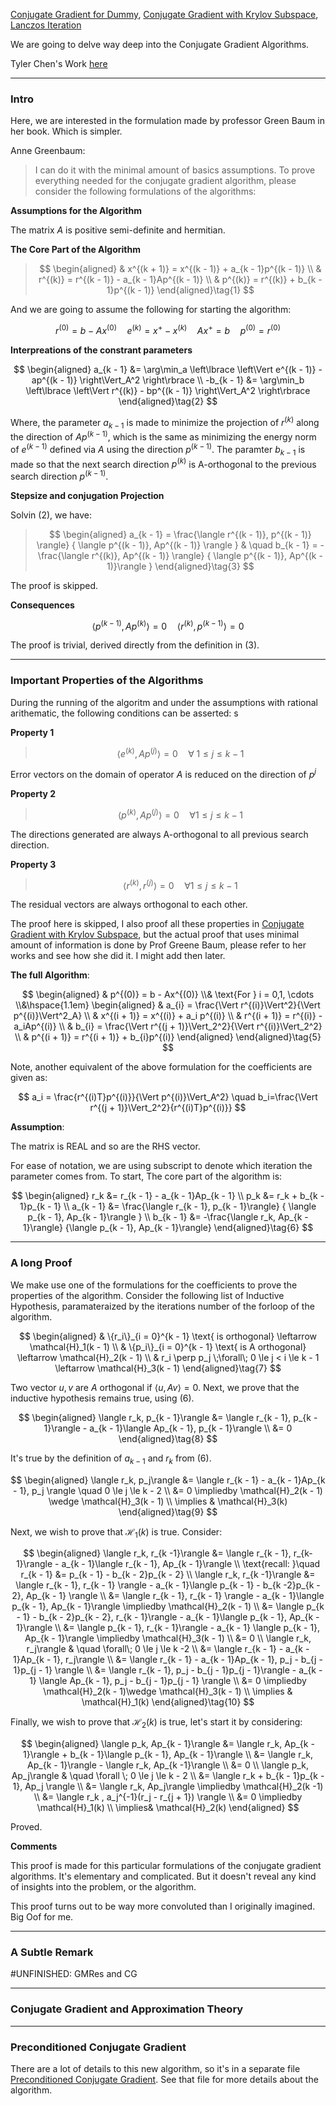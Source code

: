 [Conjugate Gradient for Dummy](../AMATH%20515%20Optimization%20Fundamentals/Conjugate%20Gradient%20for%20Dummy.md), [Conjugate Gradient with Krylov Subspace](Conjugate%20Gradient%20with%20Krylov%20Subspace.md), [Lanczos Iteration](../AMATH%20584%20Numerical%20Linear%20Algebra/Hessenberg%20Form/Lanczos%20Iteration.md)

We are going to delve way deep into the Conjugate Gradient Algorithms. 

Tyler Chen's Work [here](https://chen.pw/research/cg/cg.pdf)

---
### **Intro**

Here, we are interested in the formulation made by professor Green Baum in her book. Which is simpler. 

Anne Greenbaum: 

> I can do it with the minimal amount of basics assumptions. To prove everything needed for the conjugate gradient algorithm, please consider the following formulations of the algorithms: 

**Assumptions for the Algorithm**

The matrix $A$ is positive semi-definite and hermitian. 

**The Core Part of the Algorithm**

> $$
> \begin{aligned}
>     & x^{(k + 1)} = x^{(k - 1)} + a_{k - 1}p^{(k - 1)}
>     \\
>     & r^{(k)}  = r^{(k - 1)} - a_{k - 1}Ap^{(k - 1)}
>     \\
>     & p^{(k)} = r^{(k)} + b_{k - 1}p^{(k - 1)}
> \end{aligned}\tag{1}
> $$

And we are going to assume the following for starting the algorithm: 

$$
r^{(0)} = b - Ax^{(0)} \quad e^{(k)} = x^+ - x^{(k)} \quad Ax^+ = b \quad p^{(0)} = r^{(0)} 
$$


**Interpreations of the constrant parameters**

$$
\begin{aligned}
    a_{k - 1} &= \arg\min_a \left\lbrace
        \left\Vert
             e^{(k - 1)} - ap^{(k - 1)}
        \right\Vert_A^2
    \right\rbrace
    \\
    -b_{k - 1} &= \arg\min_b \left\lbrace
        \left\Vert
             r^{(k)} - bp^{(k - 1)}
        \right\Vert_A^2
    \right\rbrace
\end{aligned}\tag{2}
$$

Where, the parameter $a_{k - 1}$ is made to minimize the projection of $r^{(k)}$ along the direction of $Ap^{(k - 1)}$, which is the same as minimizing the energy norm of $e^{(k - 1)}$ defined via $A$ using the direction $p^{(k - 1)}$. The paramter $b_{k - 1}$ is made so that the next search direction $p^{(k)}$ is A-orthogonal to the previous search direction $p^{(k - 1)}$. 

**Stepsize and conjugation Projection**

Solvin (2), we have: 

> $$
> \begin{aligned}
>     a_{k - 1} = \frac{\langle r^{(k - 1)}, p^{(k - 1)} \rangle}
>     {
>         \langle p^{(k - 1)}, Ap^{(k - 1)} \rangle
>     }
>     & \quad
>     b_{k - 1} = - \frac{\langle r^{(k)}, Ap^{(k - 1)} \rangle}
>     {
>         \langle  p^{(k - 1)}, Ap^{(k - 1)}\rangle
>     }
> \end{aligned}\tag{3}
> $$

The proof is skipped. 

**Consequences**

$$
\langle p^{(k - 1)},  Ap^{(k)}\rangle = 0 \quad \langle r^{(k)}, p^{(k - 1)} \rangle = 0\tag{4}
$$

The proof is trivial, derived directly from the definition in (3). 


---
### **Important Properties of the Algorithms**

During the running of the algoritm and under the assumptions with rational arithematic, the following conditions can be asserted: s

**Property 1**

> $$
> \langle e^{(k)}, Ap^{(j)} \rangle = 0 \quad \forall \; 1 \le j \le k - 1
> $$

Error vectors on the domain of operator $A$ is reduced on the direction of $p^{j}$

**Property 2**

> $$
> \langle  p^{(k)}, A p^{(j)}\rangle  = 0 \quad \forall 1 \le j\le k - 1
> $$

The directions generated are always A-orthogonal to all previous search direction. 

**Property 3**

> $$
> \langle r^{(k)}, r^{(j)}\rangle = 0 \quad \forall 1 \le j \le k - 1
> $$

The residual vectors are always orthogonal to each other. 

The proof here is skipped, I also proof all these properties in [Conjugate Gradient with Krylov Subspace](Conjugate%20Gradient%20with%20Krylov%20Subspace.md), but the actual proof that uses minimal amount of information is done by Prof Greene Baum, please refer to her works and see how she did it. I might add then later. 


**The full Algorithm**: 

$$
\begin{aligned}
    & p^{(0)} = b - Ax^{(0)} 
    \\&
    \text{For } i = 0,1, \cdots
    \\&\hspace{1.1em}
    \begin{aligned}
        & a_{i} = \frac{\Vert r^{(i)}\Vert^2}{\Vert p^{(i)}\Vert^2_A}
        \\
        & x^{(i + 1)} = x^{(i)} + a_i p^{(i)}
        \\
        & r^{(i + 1)} = r^{(i)} - a_iAp^{(i)}
        \\
        & b_{i} = \frac{\Vert r^{(j + 1)}\Vert_2^2}{\Vert r^{(i)}\Vert_2^2}
        \\
        & p^{(i + 1)} = r^{(i + 1)} + b_{i}p^{(i)}
    \end{aligned}
\end{aligned}\tag{5}
$$

Note, another equivalent of the above formulation for the coefficients are given as: 

$$
a_i = \frac{r^{(i)T}p^{(i)}}{\Vert p^{(i)}\Vert_A^2} \quad b_i=\frac{\Vert r^{(j + 1)}\Vert_2^2}{r^{(i)T}p^{(i)}}
$$

**Assumption**: 

The matrix is REAL and so are the RHS vector. 

For ease of notation, we are using subscript to denote which iteration the parameter comes from. To start, The core part of the algorithm is: 

$$
\begin{aligned}
    r_k &= r_{k - 1} - a_{k - 1}Ap_{k - 1}
    \\
    p_k &= r_k + b_{k - 1}p_{k - 1}
    \\
    a_{k - 1} &= \frac{\langle r_{k - 1}, p_{k - 1}\rangle}
    {
        \langle p_{k - 1}, Ap_{k - 1}\rangle
    }
    \\
    b_{k - 1} &=
    -\frac{\langle r_k, Ap_{k - 1}\rangle}
    {\langle p_{k - 1}, Ap_{k - 1}\rangle}
\end{aligned}\tag{6}
$$

---
### **A long Proof**

We make use one of the formulations for the coefficients to prove the properties of the algorithm. Consider the following list of Inductive Hypothesis, paramateraized by the iterations number of the forloop of the algorithm. 

$$
\begin{aligned}
    & \{r_i\}_{i = 0}^{k - 1} \text{ is orthogonal} \leftarrow \mathcal{H}_1(k - 1)
    \\
    & \{p_i\}_{i = 0}^{k - 1} \text{ is A orthogonal} \leftarrow \mathcal{H}_2(k - 1)
    \\
    & r_i \perp p_j \;\forall\;   0 \le j < i \le k - 1 \leftarrow \mathcal{H}_3(k - 1)
\end{aligned}\tag{7}
$$

Two vector $u, v$ are $A$ orthogonal if $\langle u, Av\rangle = 0$. Next, we prove that the inductive hypothesis remains true, using (6). 

$$
\begin{aligned}
    \langle r_k, p_{k - 1}\rangle &= 
    \langle r_{k - 1}, p_{k - 1}\rangle - a_{k - 1}\langle Ap_{k - 1}, p_{k - 1}\rangle
    \\
    &= 0
\end{aligned}\tag{8}
$$

It's true by the definition of $a_{k - 1}$ and $r_k$ from (6). 

$$
\begin{aligned}
    \langle r_k, p_j\rangle &= 
    \langle r_{k - 1} - a_{k - 1}Ap_{k - 1}, p_j \rangle \quad 0 \le j \le k - 2
    \\
    &= 0 \impliedby \mathcal{H}_2(k - 1) \wedge \mathcal{H}_3(k - 1)
    \\
    \implies & \mathcal{H}_3(k)
\end{aligned}\tag{9}
$$

Next, we wish to prove that $\mathcal{H}_1(k)$ is true. Consider: 

$$
\begin{aligned}
    \langle r_k, r_{k -1}\rangle &= 
    \langle  r_{k - 1}, r_{k-1}\rangle - a_{k - 1}\langle r_{k - 1}, Ap_{k - 1}\rangle
    \\
    \text{recall: }\quad  r_{k - 1} &= p_{k - 1} - b_{k - 2}p_{k - 2}
    \\
    \langle r_k, r_{k -1}\rangle
    &=
    \langle 
        r_{k - 1}, r_{k - 1}
    \rangle
     - 
    a_{k - 1}\langle 
        p_{k - 1} - b_{k -2}p_{k - 2}, Ap_{k - 1}
    \rangle 
    \\
    &= 
    \langle 
        r_{k - 1}, r_{k - 1}
    \rangle
    -
    a_{k - 1}\langle p_{k - 1}, Ap_{k - 1}\rangle \impliedby \mathcal{H}_2(k - 1)
    \\
    &= 
    \langle p_{k - 1} - b_{k - 2}p_{k - 2}, r_{k - 1}\rangle - a_{k - 1}\langle  p_{k - 1}, Ap_{k - 1}\rangle
    \\
    &= 
    \langle p_{k - 1}, r_{k - 1}\rangle - a_{k - 1}
    \langle p_{k - 1}, Ap_{k - 1}\rangle \impliedby \mathcal{H}_3(k - 1)
    \\
    &= 0 
    \\
    \langle r_k, r_j\rangle & \quad \forall\; 0 \le j \le k -2
    \\
    &=  
    \langle r_{k - 1} - a_{k - 1}Ap_{k - 1}, r_j\rangle
    \\
    &= 
    \langle  r_{k - 1} - a_{k - 1}Ap_{k - 1},
    p_j - b_{j - 1}p_{j - 1}
    \rangle
    \\
    &=
    \langle r_{k - 1}, p_j - b_{j - 1}p_{j - 1}\rangle - a_{k - 1}
    \langle Ap_{k - 1}, p_j - b_{j - 1}p_{j - 1} \rangle
    \\
    &= 0 \impliedby \mathcal{H}_2(k - 1)\wedge \mathcal{H}_3(k - 1)
    \\
    \implies & \mathcal{H}_1(k)
\end{aligned}\tag{10}
$$

Finally, we wish to prove that $\mathcal{H}_2(k)$ is true, let's start it by considering: 

$$
\begin{aligned}
    \langle p_k, Ap_{k - 1}\rangle &= 
    \langle r_k, Ap_{k - 1}\rangle + 
    b_{k - 1}\langle p_{k - 1}, Ap_{k - 1}\rangle
    \\
    &= 
    \langle r_k, Ap_{k - 1}\rangle - \langle r_k, Ap_{k -1}\rangle
    \\
    &= 0
    \\
    \langle p_k, Ap_j\rangle & \quad \forall \; 0 \le j \le k - 2
    \\
    &= 
    \langle
        r_k + b_{k - 1}p_{k - 1}, Ap_j
    \rangle 
    \\
    &= 
    \langle  r_k, Ap_j\rangle \impliedby \mathcal{H}_2(k -1)
    \\
    &= 
    \langle
        r_k , a_j^{-1}(r_j - r_{j + 1})
    \rangle
    \\
    &= 0 \impliedby \mathcal{H}_1(k)
    \\
    \implies& \mathcal{H}_2(k)
\end{aligned}
$$

Proved. 

**Comments**

This proof is made for this particular formulations of the conjugate gradient algorithms. It's elementary and complicated. But it doesn't reveal any kind of insights into the problem, or the algorithm. 

This proof turns out to be way more convoluted than I originally imagined. Big Oof for me. 


---
### **A Subtle Remark**

#UNFINISHED: GMRes and CG


---
### **Conjugate Gradient and Approximation Theory**


---
### **Preconditioned Conjugate Gradient**

There are a lot of details to this new algorithm, so it's in a separate file [Preconditioned Conjugate Gradient](Preconditioned%20Conjugate%20Gradient.md). See that file for more details about the algorithm. 

